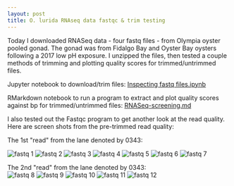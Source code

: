 ```yaml
---
layout: post
title: O. lurida RNAseq data fastqc & trim testing
---
```


Today I downloaded RNASeq data - four fastq files - from Olympia oyster pooled gonad. The gonad was from Fidalgo Bay and Oyster Bay oysters following a 2017 low pH exposure. I unzipped the files, then tested a couple methods of trimming and plotting quality scores for trimmed/untrimmed files. 

Jupyter notebook to download/trim files:  [Inspecting fastq files.ipynb](https://github.com/fish546-2018/laura-quantseq/blob/master/notebooks/Inspecting%20fastq%20files.ipynb)
 
RMarkdown notebook to run a program to extract and plot quality scores against bp for trimmed/untrimmed files: [RNASeq-screening.md](https://github.com/fish546-2018/laura-quantseq/blob/master/notebooks/RNASeq-screening.md)

I also tested out the Fastqc program to get another look at the read quality.  Here are screen shots from the pre-trimmed read quality: 

The 1st "read" from the lane denoted by 0343: 

![fastq 1](https://github.com/fish546-2018/laura-quantseq/blob/master/data/fastqc/Snip20181023_1.png?raw=true)
![fastq 2](https://github.com/fish546-2018/laura-quantseq/blob/master/data/fastqc/Snip20181023_2.png?raw=true)
![fastq 3](https://github.com/fish546-2018/laura-quantseq/blob/master/data/fastqc/Snip20181023_3.png?raw=true)
![fastq 4](https://github.com/fish546-2018/laura-quantseq/blob/master/data/fastqc/Snip20181023_4.png?raw=true)
![fastq 5](https://github.com/fish546-2018/laura-quantseq/blob/master/data/fastqc/Snip20181023_5.png?raw=true)
![fastq 6](https://github.com/fish546-2018/laura-quantseq/blob/master/data/fastqc/Snip20181023_6.png?raw=true)
![fastq 7](https://github.com/fish546-2018/laura-quantseq/blob/master/data/fastqc/Snip20181023_7.png?raw=true)

The 2nd "read" from the lane denoted by 0343:  
![fastq 8](https://github.com/fish546-2018/laura-quantseq/blob/master/data/fastqc/Snip20181023_8.png?raw=true)
![fastq 9](https://github.com/fish546-2018/laura-quantseq/blob/master/data/fastqc/Snip20181023_9.png?raw=true)
![fastq 10](https://github.com/fish546-2018/laura-quantseq/blob/master/data/fastqc/Snip20181023_10.png?raw=true)
![fastq 11](https://github.com/fish546-2018/laura-quantseq/blob/master/data/fastqc/Snip20181023_11.png?raw=true)
![fastq 12](https://github.com/fish546-2018/laura-quantseq/blob/master/data/fastqc/Snip20181023_12.png?raw=true)

